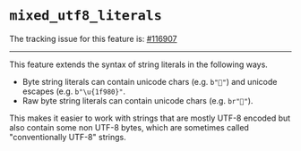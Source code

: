 # `mixed_utf8_literals`

The tracking issue for this feature is: [#116907]

[#116907]: https://github.com/rust-lang/rust/issues/116907

------------------------

This feature extends the syntax of string literals in the following ways.
- Byte string literals can contain unicode chars (e.g. `b"🦀"`) and unicode
  escapes (e.g. `b"\u{1f980}"`.
- Raw byte string literals can contain unicode chars (e.g. `br"🦀"`).

This makes it easier to work with strings that are mostly UTF-8 encoded but
also contain some non UTF-8 bytes, which are sometimes called "conventionally
UTF-8" strings.
